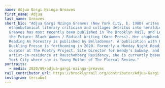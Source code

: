 ```yaml
---
name: Adjua Gargi Nzinga Greaves
first_name: Adjua
last_name: Greaves
short_bio: "Adjua Gargi Nzinga Greaves (New York City, b. 1980) writes
  ethnobotanical literary criticism and collages detritus into heraldic devices.
  Greaves has most recently been published in The Brooklyn Rail, and Letters to
  the Future: Black Women / Radical Writing (Kore Press). Her chapbook Close
  Reading As Forestry is published by Belladonna*. A publication with Ugly
  Duckling Presse is forthcoming in 2020. Formerly a Monday Night Reading Series
  curator at The Poetry Project, Site Director for Wendy's Subway, and an
  artist-in-residence at Rauschenberg Residency, she is currently based in New
  York City where she is Young Mother of The Florxal Review."
portraits:
  - media: 2020/09/adjua-gargi-nzinga-greaves
rail_contributor_url: https://brooklynrail.org/contributor/Adjua-Gargi-Nzinga-Greaves
instagram: terrabot
---
```


